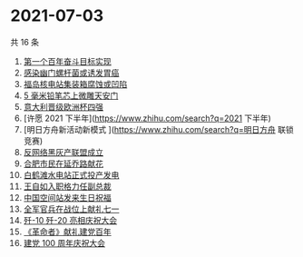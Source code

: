 # 2021-07-03

共 16 条

<!-- BEGIN -->
<!-- 最后更新时间 Sat Jul 03 2021 19:04:12 GMT+0800 (China Standard Time) -->

1. [第一个百年奋斗目标实现](https://www.zhihu.com/search?q=百年奋斗目标)
2. [感染幽门螺杆菌或诱发胃癌](https://www.zhihu.com/search?q=幽门螺杆菌)
3. [福岛核电站集装箱腐蚀或凹陷](https://www.zhihu.com/search?q=福岛核电站)
4. [5 毫米铅笔芯上微雕天安门](https://www.zhihu.com/search?q=微雕天安门)
5. [意大利晋级欧洲杯四强](https://www.zhihu.com/search?q=意大利队)
6. [许愿 2021 下半年](https://www.zhihu.com/search?q=2021 下半年)
7. [明日方舟新活动新模式 ](https://www.zhihu.com/search?q=明日方舟 联锁竞赛)
8. [反网络黑灰产联盟成立](https://www.zhihu.com/search?q=TapTap)
9. [合肥市民在延乔路献花](https://www.zhihu.com/search?q=合肥延乔路)
10. [白鹤滩水电站正式投产发电](https://www.zhihu.com/search?q=白鹤滩水电站)
11. [王自如入职格力任副总裁](https://www.zhihu.com/search?q=王自如)
12. [中国空间站发来生日祝福](https://www.zhihu.com/search?q=空间站)
13. [全军官兵在战位上献礼七一](https://www.zhihu.com/search?q=部队官兵)
14. [歼-10 歼-20 亮相庆祝大会](https://www.zhihu.com/search?q=歼20)
15. [《革命者》献礼建党百年](https://www.zhihu.com/search?q=革命者)
16. [建党 100 周年庆祝大会](https://www.zhihu.com/search?q=庆祝大会)

<!-- END -->
